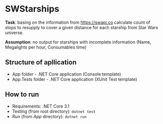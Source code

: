 SWStarships
=

**Task**: basing on the information from https://swapi.co calculate count of stops to resupply to cover a given distance for each starship from Star Wars universe.

**Assumption**: no output for starships with incomplete information (Name, Megalights per hour, Consumables time)

Structure of apllication
-
- App folder - .NET Core application (Console template)
- App.Tests folder - .NET Core application (XUnit Test template)

How to run
-
- Requirements: .NET Core 3.1
- Testing (from root directory): `dotnet test`
- Run (from *App* directory): `dotnet run`
